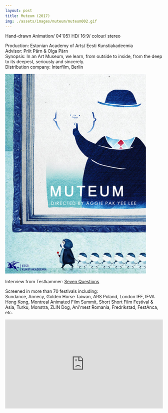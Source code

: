 ```yaml
---
layout: post
title: Muteum (2017)
img: ./assets/images/muteum/muteum002.gif
---
```


Hand-drawn Animation/ 04'05’/ HD/ 16:9/ colour/ stereo

Production: Estonian Academy of Arts/ Eesti Kunstiakadeemia  
Advisor: Priit Pärn & Olga Pärn  
Synopsis: In an Art Museum, we learn, from outside to inside,
from the deep to its deepest, seriously and sincerely.  
Distribution company: Interfilm, Berlin

<img src="./assets/images/muteum/muteum001.jpg" alt="Muteum poster" width="450"/>

Interview from Testkammer: [Seven Questions](https://testkammer.com/2018/11/22/sieben-fragen-an-aggie-pak-yee-lee/)

Screened in more than 70 festivals including:  
Sundance, Annecy, Golden Horse Taiwan, ARS Poland, London IFF, IFVA Hong Kong, Montreal Animated Film Summit, Short Short Film Festival & Asia, Turku, Monstra, ZLIN Dog, Ani'mest Romania, Fredrikstad, FestAnca, etc.

<div style="padding:56.25% 0 0 0;position:relative;">
  <iframe src="https://player.vimeo.com/video/231775926?title=0&portrait=0&byline=0&dnt=1" style="position:absolute;top:0;left:0;width:100%;height:100%;" frameborder="0" allow="autoplay; fullscreen; picture-in-picture" allowfullscreen></iframe>
</div><script src="https://player.vimeo.com/api/player.js"></script>